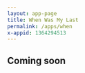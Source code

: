 ```yaml
---
layout: app-page
title: When Was My Last
permalink: /apps/when
x-appid: 1364294513
---
```

Coming soon
---
